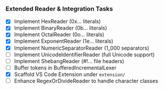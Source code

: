 ### Extended Reader & Integration Tasks

- [x] Implement HexReader (0x… literals)
- [x] Implement BinaryReader (0b… literals)
- [x] Implement OctalReader (0o… literals)
- [x] Implement ExponentReader (1e… literals)
- [x] Implement NumericSeparatorReader (1_000 separators)
- [ ] Implement UnicodeIdentifierReader (full Unicode support)
- [ ] Implement ShebangReader (#!… file headers)
- [ ] Buffer tokens in BufferedIncrementalLexer
- [x] Scaffold VS Code Extension under `extension/`
- [ ] Enhance RegexOrDivideReader to handle character classes
